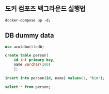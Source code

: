 ## 도커 컴포즈 백그라운드 실행법
```txt
docker-compose up -d;
```

## DB dummy data
```sql
use acoldbottledb;

create table person(
	id int primary key,
    name varchar(100)
    );
    
insert into person(id, name) values(1, "kim");

select * from person;
```